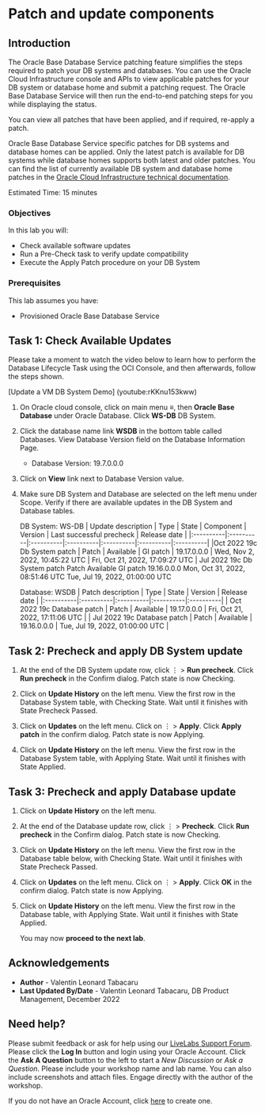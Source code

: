 # Patch and update components

## Introduction

The Oracle Base Database Service patching feature simplifies the steps required to patch your DB systems and databases. You can use the Oracle Cloud Infrastructure console and APIs to view applicable patches for your DB system or database home and submit a patching request. The Oracle Base Database Service will then run the end-to-end patching steps for you while displaying the status.

You can view all patches that have been applied, and if required, re-apply a patch.

Oracle Base Database Service specific patches for DB systems and database homes can be applied. Only the latest patch is available for DB systems while database homes supports both latest and older patches. You can find the list of currently available DB system and database home patches in the [Oracle Cloud Infrastructure technical documentation](https://docs.cloud.oracle.com/en-us/iaas/Content/Database/Tasks/patchingDB.htm).

Estimated Time: 15 minutes

### Objectives

In this lab you will:
* Check available software updates
* Run a Pre-Check task to verify update compatibility
* Execute the Apply Patch procedure on your DB System

### Prerequisites

This lab assumes you have:
* Provisioned Oracle Base Database Service

## Task 1: Check Available Updates

Please take a moment to watch the video below to learn how to perform the Database Lifecycle Task using the OCI Console, and then afterwards, follow the steps shown.

[Update a VM DB System Demo] (youtube:rKKnu153kww)

1. On Oracle cloud console, click on main menu ≡, then **Oracle Base Database** under Oracle Database. Click **WS-DB** DB System.

2. Click the database name link **WSDB** in the bottom table called Databases. View Database Version field on the Database Information Page.

    - Database Version: 19.7.0.0.0

3. Click on **View** link next to Database Version value.

4. Make sure DB System and Database are selected on the left menu under Scope. Verify if there are available updates in the DB System and Database tables.

    DB System: WS-DB
    | Update description | Type | State | Component | Version | Last successful precheck | Release date |
    |:----------|:----------|:----------|:----------|:----------|:----------|:----------|
    |Oct 2022 19c Db System patch | Patch | Available | GI patch | 19.17.0.0.0 | Wed, Nov 2, 2022, 10:45:22 UTC | Fri, Oct 21, 2022, 17:09:27 UTC |
Jul 2022 19c Db System patch	Patch
Available	GI patch	19.16.0.0.0	Mon, Oct 31, 2022, 08:51:46 UTC	Tue, Jul 19, 2022, 01:00:00 UTC

    Database: WSDB
    | Patch description | Type | State | Version | Release date |
    |:----------|:----------|:----------|:----------|:----------|
    | Oct 2022 19c Database patch | Patch | Available | 19.17.0.0.0 | Fri, Oct 21, 2022, 17:11:06 UTC |
    | Jul 2022 19c Database patch | Patch | Available | 19.16.0.0.0 | Tue, Jul 19, 2022, 01:00:00 UTC |

## Task 2: Precheck and apply DB System update

1. At the end of the DB System update row, click ⋮ > **Run precheck**. Click **Run precheck** in the Confirm dialog. Patch state is now Checking.

2. Click on **Update History** on the left menu. View the first row in the Database System table, with Checking State. Wait until it finishes with State Precheck Passed.

3. Click on **Updates** on the left menu. Click on ⋮ > **Apply**. Click **Apply patch** in the confirm dialog. Patch state is now Applying.

4. Click on **Update History** on the left menu. View the first row in the Database System table, with Applying State. Wait until it finishes with State Applied.


## Task 3: Precheck and apply Database update

1. Click on **Update History** on the left menu.

2. At the end of the Database update row, click ⋮ > **Precheck**. Click **Run precheck** in the Confirm dialog. Patch state is now Checking.

3. Click on **Update History** on the left menu. View the first row in the Database table below, with Checking State. Wait until it finishes with State Precheck Passed.

4. Click on **Updates** on the left menu. Click on ⋮ > **Apply**. Click **OK** in the confirm dialog. Patch state is now Applying.

5. Click on **Update History** on the left menu. View the first row in the Database table, with Applying State. Wait until it finishes with State Applied.

    You may now **proceed to the next lab**.

## Acknowledgements

- **Author** - Valentin Leonard Tabacaru
- **Last Updated By/Date** - Valentin Leonard Tabacaru, DB Product Management, December 2022

## Need help?

Please submit feedback or ask for help using our [LiveLabs Support Forum](https://community.oracle.com/tech/developers/categories/livelabsdiscussions). Please click the **Log In** button and login using your Oracle Account. Click the **Ask A Question** button to the left to start a *New Discussion* or *Ask a Question*.  Please include your workshop name and lab name.  You can also include screenshots and attach files.  Engage directly with the author of the workshop.

If you do not have an Oracle Account, click [here](https://profile.oracle.com/myprofile/account/create-account.jspx) to create one.
